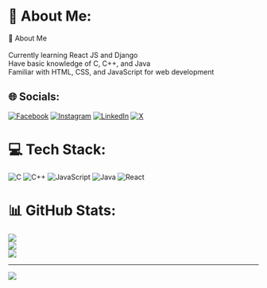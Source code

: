 # 💫 About Me:
🌟 About Me<br><br>Currently learning React JS and Django<br>Have basic knowledge of C, C++, and Java<br>Familiar with HTML, CSS, and JavaScript for web development

## 🌐 Socials:
[![Facebook](https://img.shields.io/badge/Facebook-%231877F2.svg?logo=Facebook&logoColor=white)](https://www.facebook.com/apil.neupane.35) 
[![Instagram](https://img.shields.io/badge/Instagram-%23E4405F.svg?logo=Instagram&logoColor=white)](https://www.instagram.com/apil_neu/) 
[![LinkedIn](https://img.shields.io/badge/LinkedIn-%230077B5.svg?logo=linkedin&logoColor=white)](https://www.linkedin.com/in/apil-neupane-9512b3293/) 
[![X](https://img.shields.io/badge/X-black.svg?logo=X&logoColor=white)](https://x.com/ApilNeupane7)

# 💻 Tech Stack:
![C](https://img.shields.io/badge/c-%2300599C.svg?style=for-the-badge&logo=c&logoColor=white) 
![C++](https://img.shields.io/badge/c++-%2300599C.svg?style=for-the-badge&logo=c%2B%2B&logoColor=white) 
![JavaScript](https://img.shields.io/badge/javascript-%23323330.svg?style=for-the-badge&logo=javascript&logoColor=%23F7DF1E) 
![Java](https://img.shields.io/badge/java-%23ED8B00.svg?style=for-the-badge&logo=openjdk&logoColor=white) 
![React](https://img.shields.io/badge/react-%2320232a.svg?style=for-the-badge&logo=react&logoColor=%2361DAFB)

# 📊 GitHub Stats:
![](https://github-readme-stats.vercel.app/api?username=apil-dotcom&theme=dark&hide_border=false&include_all_commits=false&count_private=false)<br/>
![](https://github-readme-streak-stats.herokuapp.com/?user=apil-dotcom&theme=dark&hide_border=false)<br/>
![](https://github-readme-stats.vercel.app/api/top-langs/?username=apil-dotcom&theme=dark&hide_border=false&include_all_commits=false&count_private=false&layout=compact)

---
[![](https://visitcount.itsvg.in/api?id=apil-dotcom&icon=0&color=0)](https://visitcount.itsvg.in)

<!-- Proudly created with GPRM ( https://gprm.itsvg.in ) -->
